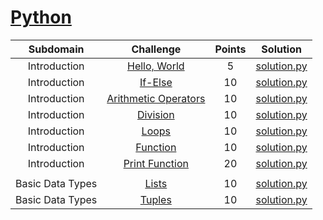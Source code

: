 # [Python](https://www.hackerrank.com/domains/python)

| Subdomain        | Challenge                                                                                         | Points | Solution                                                                                                                    |
| :--------------: | :-----------------------------------------------------------------------------------------------: | :----: | :-------------------------------------------------------------------------------------------------------------------------: |
| Introduction     | [Hello, World](https://www.hackerrank.com/challenges/py-hello-world/problem)                      | 5      | [solution.py](https://github.com/pradippatil/hackerrank/blob/master/Python/Introduction/Hello%2C%20World/solution.py)       |
| Introduction     | [If-Else](https://www.hackerrank.com/challenges/py-if-else/problem)                               | 10     | [solution.py](https://github.com/pradippatil/hackerrank/blob/master/Python/Introduction/If-Else/solution.py)                |
| Introduction     | [Arithmetic Operators](https://www.hackerrank.com/challenges/python-arithmetic-operators/problem) | 10     | [solution.py](https://github.com/pradippatil/hackerrank/blob/master/Python/Introduction/Arithmetic%20Operators/solution.py) |
| Introduction     | [Division](https://www.hackerrank.com/challenges/python-division/problem)                         | 10     | [solution.py](https://github.com/pradippatil/hackerrank/blob/master/Python/Introduction/Division/solution.py)               |
| Introduction     | [Loops](https://www.hackerrank.com/challenges/python-loops/problem)                               | 10     | [solution.py](https://github.com/pradippatil/hackerrank/blob/master/Python/Introduction/Loops/solution.py)                  |
| Introduction     | [Function](https://www.hackerrank.com/challenges/write-a-function/problem)                        | 10     | [solution.py](https://github.com/pradippatil/hackerrank/blob/master/Python/Introduction/Function/solution.py)               |
| Introduction     | [Print Function](https://www.hackerrank.com/challenges/python-print/problem)                      | 20     | [solution.py](https://github.com/pradippatil/hackerrank/blob/master/Python/Introduction/Print%20Function/solution.py)       |
|                  |                                                                                                   |        |                                                                                                                             |
| Basic Data Types | [Lists](https://www.hackerrank.com/challenges/python-lists/problem)                               | 10     | [solution.py](https://github.com/pradippatil/hackerrank/blob/master/Python/Basic%20Data%20Types/Lists/solution.py)          |
| Basic Data Types | [Tuples](https://www.hackerrank.com/challenges/python-tuples/problem)                             | 10     | [solution.py](https://github.com/pradippatil/hackerrank/blob/master/Python/Basic%20Data%20Types/Tuples/solution.py)         |


